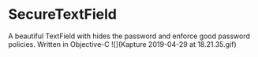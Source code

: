 # SecureTextField
A beautiful TextField with hides the password and enforce good password policies. Written  in Objective-C
![](Kapture 2019-04-29 at 18.21.35.gif)
